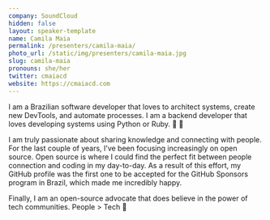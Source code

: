```yaml
---
company: SoundCloud
hidden: false
layout: speaker-template
name: Camila Maia
permalink: /presenters/camila-maia/
photo_url: /static/img/presenters/camila-maia.jpg
slug: camila-maia
pronouns: she/her
twitter: cmaiacd
website: https://cmaiacd.com
---
```


I am a Brazilian software developer that loves to architect systems, create new DevTools, and automate processes. I am a backend developer that loves developing systems using Python or Ruby. 🐍 💎

I am truly passionate about sharing knowledge and connecting with people. For the last couple of years, I’ve been focusing increasingly on open source. Open source is where I could find the perfect fit between people connection and coding in my day-to-day. As a result of this effort, my GitHub profile was the first one to be accepted for the GitHub Sponsors program in Brazil, which made me incredibly happy.

Finally, I am an open-source advocate that does believe in the power of tech communities. People > Tech 💜
